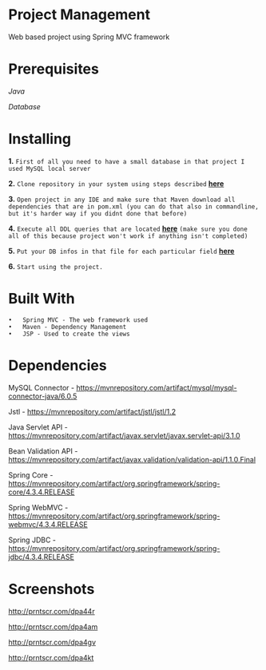 # Project Management 
Web based project using Spring MVC framework

# Prerequisites
*Java*

*Database*


# Installing
**1.** ```First of all you need to have a small database in that project I used MySQL local server ```

**2.** ``` Clone repository in your system using steps described ``` **[here](https://help.github.com/articles/cloning-a-repository/)**

**3.** ``` Open project in any IDE and make sure that Maven download all dependencies that are in pom.xml (you can do that also in commandline, but it's harder way if you didnt done that before) ```

**4.** ``` Execute all DDL queries that are located ``` **[here](https://github.com/LulzimGashi95/ProjectManagement-SpringMVC/blob/master/src/main/resources/setup.sql)** ```(make sure you done all of this because project won't work if anything isn't completed)```

**5.** ``` Put your DB infos in that file for each particular field ``` **[here](https://github.com/LulzimGashi95/ProjectManagement-SpringMVC/blob/master/src/main/resources/db.properties)**

**6.** ``` Start using the project. ```

# Built With
	•	Spring MVC - The web framework used
	•	Maven - Dependency Management
	•	JSP - Used to create the views

# Dependencies  

MySQL Connector - https://mvnrepository.com/artifact/mysql/mysql-connector-java/6.0.5

Jstl - https://mvnrepository.com/artifact/jstl/jstl/1.2

Java Servlet API - https://mvnrepository.com/artifact/javax.servlet/javax.servlet-api/3.1.0

Bean Validation API - https://mvnrepository.com/artifact/javax.validation/validation-api/1.1.0.Final

Spring Core - https://mvnrepository.com/artifact/org.springframework/spring-core/4.3.4.RELEASE

Spring WebMVC - https://mvnrepository.com/artifact/org.springframework/spring-webmvc/4.3.4.RELEASE

Spring JDBC - https://mvnrepository.com/artifact/org.springframework/spring-jdbc/4.3.4.RELEASE

# Screenshots
http://prntscr.com/dpa44r

http://prntscr.com/dpa4am

http://prntscr.com/dpa4gv

http://prntscr.com/dpa4kt
